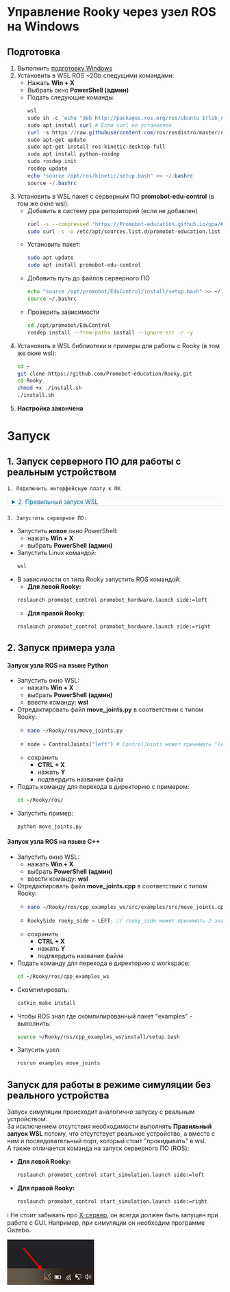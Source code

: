 # Управление Rooky через узел ROS на Windows
## Подготовка 
1. Выполнить [подготовку Windows](/WSL2/preparing_windows)
2. Установить в WSL ROS ~2Gb следущими командами:
   * Нажать **Win + X**
   * Выбрать окно **PowerShell (админ)**
   * Подать следующие команды:
     ```PowerShell
     wsl
     sudo sh -c 'echo "deb http://packages.ros.org/ros/ubuntu $(lsb_release -sc) main" > /etc/apt/sources.list.d/ros-latest.list'
     sudo apt install curl # Если curl не установлен
     curl -s https://raw.githubusercontent.com/ros/rosdistro/master/ros.asc | sudo apt-key add -
     sudo apt-get update
     sudo apt-get install ros-kinetic-desktop-full
     sudo apt install python-rosdep
     sudo rosdep init
     rosdep update
     echo "source /opt/ros/kinetic/setup.bash" >> ~/.bashrc
     source ~/.bashrc
     ```
3. Установить в WSL пакет с серверным ПО **promobot-edu-control** (в том же окне wsl):
   * Добавить в систему ppa репозиторий (если не добавлен)
     ```sh
     curl -s --compressed "https://Promobot-education.github.io/ppa/KEY.gpg" | sudo apt-key add -
     sudo curl -s -o /etc/apt/sources.list.d/promobot-education.list "https://Promobot-education.github.io/ppa/promobot-education.list"
     ```
   * Установить пакет:
     ```sh
     sudo apt update
     sudo apt install promobot-edu-control
     ```
   * Добавить путь до файлов серверного ПО
     ```sh
     echo "source /opt/promobot/EduControl/install/setup.bash" >> ~/.bashrc
     source ~/.bashrc
     ```
   * Проверить зависимости
     ```sh
     cd /opt/promobot/EduControl
     rosdep install --from-paths install --ignore-src -r -y
     ```
4. Установить в WSL библиотеки и примеры для работы с Rooky (в том же окне wsl):
   ```sh
   cd ~
   git clone https://github.com/Promobot-education/Rooky.git
   cd Rooky
   chmod +x ./install.sh
   ./install.sh
   ```
5.  **Настройка закончена**

# Запуск

## 1. Запуск серверного ПО для работы с реальным устройством

    1. Подключить интерфейсную плату к ПК

<div class="highlight">
  <details style="margin: 10px 0px 20px 0px; padding: 0px 0px 0px 10px; border: 1px solid #e5e5e5; border-radius: 5px;">
    <summary style="color:#069;">2.  Правильный запуск WSL</summary>
    <div style="margin-top: 20px;">
      <p>ℹ️ Если не настраивали текущий COM порт - <a href="/WSL2/com_setup">настроить</a></p>
      <p>ℹ️ Для корректной работы с реальным устройством, подключенным по USB необходимо всегда запускать две утилиты:</p>
      <ol>
        <li>На стороне <strong>Windows</strong> запустить сервер:
          <ul>
            <li>нажать <strong>Win + X</strong></li>
            <li>выбрать <strong>PowerShell (админ)</strong></li>
            <li>подать команду:
              <pre><code class="language-PowerShell">python.exe 'C:\Program Files (x86)\Promobot\WSL2-main\utils\Server.py'</code></pre>
              <blockquote>
                <p>Если происходит ошибка на этапе import serial, необходимо подать команду в PowerShell:</p>
                <pre><code class="language-PowerShell">pip install pyserial</code></pre>
              </blockquote>
            </li>
            <li>свернуть окно PowerShell</li>
          </ul>
        </li>
        <li>На стороне <strong>Linux</strong> запустить клиент (в <strong>новом</strong> окне PowerShell)
          <ul>
            <li>запустить WSL командой:
              <pre><code class="language-PowerShell">wsl</code></pre>
            </li>
            <li>подать команду:
              <div class="language-sh highlighter-rouge">
                <div class="highlight">
                  <pre class="highlight"><code><span class="nb">sudo </span>socat <span class="nt">-d</span> <span class="nt">-d</span> pty,link<span class="o">=</span>/dev/RS_485,raw,echo<span class="o">=</span>0,perm<span class="o">=</span>0666 tcp:<span class="nv">$HOST_ADDR</span>:5000</code></pre>
                </div>
              </div>
            </li>
          </ul>
        </li>
        <li>Оба запущенных PowerShell можно <strong>свернуть</strong>, чтобы не мешались.</li>
      </ol>
      <p>ℹ️ Не стоит забывать про <a href="/WSL2/preparing_windows#запуск-x-сервера">X-сервер</a>, он всегда должен быть запущен при работе с GUI.</p>
      <p><img src="/WSL2/res/tray.png" alt="tray"></p>
    </div>
  </details>
</div>

    3. Запустить серверное ПО:

* Запустить **новое** окно PowerShell:
  * нажать **Win + X**
  * выбрать **PowerShell (админ)**
* Запустить Linux командой:
  ```PowerShell
  wsl
  ```
* В зависимости от типа Rooky запустить ROS командой:
  * **Для левой Rooky:**
  ```sh
  roslaunch promobot_control promobot_hardware.launch side:=left
  ```
  * **Для правой Rooky:**
  ```sh
  roslaunch promobot_control promobot_hardware.launch side:=right
  ```

## 2. Запуск примера узла
#### Запуск узла ROS на языке Python
* Запустить окно WSL:
  * нажать **Win + X**
  * выбрать **PowerShell (админ)**
  * ввести команду: **wsl**
* Отредактировать файл **move_joints.py** в соответствии с типом Rooky:
  * ```sh
    nano ~/Rooky/ros/move_joints.py
    ```
  * ```py
    node = ControlJoints("left") # ControlJoints может принимать "left" или "right"
    ```
  * сохранить
    * **CTRL + X**
    * нажать **Y**
    * подтвердить название файла
* Подать команду для перехода в директорию с примером:
  ```sh
  cd ~/Rooky/ros/
  ```
* Запустить пример:
  ```
  python move_joints.py
  ```

#### Запуск узла ROS на языке C++
* Запустить окно WSL:
  * нажать **Win + X**
  * выбрать **PowerShell (админ)**
  * ввести команду: **wsl**
* Отредактировать файл **move_joints.cpp** в соответствии с типом Rooky:
  * ```sh
    nano ~/Rooky/ros/cpp_examples_ws/src/examples/src/move_joints.cpp
    ```
  * ```cpp
    RookySide rooky_side = LEFT; // rooky_side может принимать 2 значения: LEFT или RIGHT
    ```
  * сохранить
    * **CTRL + X**
    * нажать **Y**
    * подтвердить название файла
* Подать команду для перехода в директорию с workspace:
  ```sh
  cd ~/Rooky/ros/cpp_examples_ws
  ```
* Скомпилировать:
  ```sh
  catkin_make install
  ```
* Чтобы ROS знал где скомпилированный пакет "examples" - выполнить:
  ```sh
  source ~/Rooky/ros/cpp_examples_ws/install/setup.bash
  ```
* Запусить узел:
  ```sh
  rosrun examples move_joints
  ```

## Запуск для работы в режиме симуляции без реального устройства
Запуск симуляции происходит аналогично запуску с реальным устройством.  
За исключением отсутствия необходимости выполнять **Правильный запуск WSL** потому, что отсутствует реальное устройство, а вместе с ним и последовательный порт, который стоит "прокидывать" в wsl.  
А также отличается команда на запуск серверного ПО (ROS):  
* **Для левой Rooky:**
  ```sh
  roslaunch promobot_control start_simulation.launch side:=left
  ```
* **Для правой Rooky:**
  ```sh
  roslaunch promobot_control start_simulation.launch side:=right
  ```
<p>ℹ️ Не стоит забывать про <a href="/WSL2/preparing_windows#запуск-x-сервера">X-сервер</a>, он всегда должен быть запущен при работе с GUI. Например, при симуляции он необходим программе Gazebo.</p>
<p><img src="/WSL2/res/tray.png" alt="tray"></p>